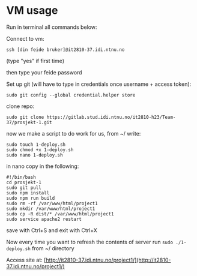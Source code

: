 # VM usage
Run in terminal all commands below:

Connect to vm:
```
ssh [din feide bruker]@it2810-37.idi.ntnu.no
```
(type "yes" if first time)

then type your feide password

Set up git (will have to type in credentials once username + access token):

```
sudo git config --global credential.helper store
```

clone repo:

```
sudo git clone https://gitlab.stud.idi.ntnu.no/it2810-h23/Team-37/prosjekt-1.git
```

now we make a script to do work for us, from ~/ write:
```
sudo touch 1-deploy.sh
sudo chmod +x 1-deploy.sh
sudo nano 1-deploy.sh
```

in nano copy in the following:
```
#!/bin/bash
cd prosjekt-1
sudo git pull
sudo npm install
sudo npm run build
sudo rm -rf /var/www/html/project1
sudo mkdir /var/www/html/project1
sudo cp -R dist/* /var/www/html/project1
sudo service apache2 restart
```

save with Ctrl+S and exit with Ctrl+X

Now every time you want to refresh the contents of server run ```sudo ./1-deploy.sh```  from ~/ directory

Access site at: [http://it2810-37.idi.ntnu.no/project1/](http://it2810-37.idi.ntnu.no/project1/)